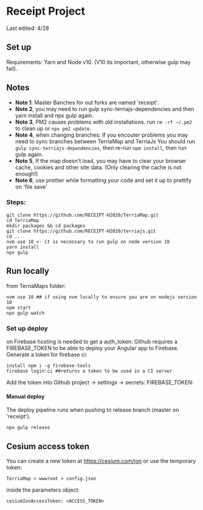 
# Receipt Project
Last edited: 4/28

## Set up
Requirements:
Yarn and Node v10. (V10 its important, otherwise gulp may fail).

## Notes
- **Note 1**: Master Banches for out forks are named 'receipt'.
- **Note 2**, you may need to run gulp sync-terriajs-dependencies and then yarn install and npx gulp again.
- **Note 3**, PM2 causes problems with old installations. run `rm -rf ~/.pm2` to clean up or `npx pm2 update`.
- **Note 4**, when changing branches: If you encouter problems you may need to sync branches between TerriaMap and TerriaJs You should run `gulp sync-terriajs-dependencies`, then re-run `npm install`, then run gulp again.
- **Note 5**, If the map doesn't load, you may have to clear your browser cache, cookies and other site data. (Only clearing the cache is not enough!)
- **Note 6**, use prettier while formatting your code and set it up to prettify on 'file save'
 
### Steps: 
```
git clone https://github.com/RECEIPT-H2020/TerriaMap.git
cd TerriaMap
mkdir packages && cd packages
git clone https://github.com/RECEIPT-H2020/terriajs.git
cd ..
nvm use 10 <- it is necessary to run gulp on node version 10
yarn install
npx gulp
```

 ## Run locally
from TerriaMaps folder:
```
nvm use 10 ## if using nvm locally to ensure you are on nodejs version 10
npm start
npx gulp watch
```

### Set up deploy
on Firebase hosting is needed to get a auth_token:
Github requires a FIREBASE_TOKEN to be able to deploy your Angular app to Firebase. Generate a token for firebase ci:
```
install npm i -g firebase-tools
firebase login:ci ##returns a token to be used in a CI server
```
Add the token into Github project -> settings -> secrets: FIREBASE_TOKEN:<your token> 

#### Manual deploy
The deploy pipeline runs when pushing to release branch (master on 'receipt').
```
npx gulp release
```


## Cesium access token  
You can create a new token at https://cesium.com/ion or use the temporary token:
 
```TerriaMap > wwwroot > config.json ```

inside the parameters object: 

```cesiumIonAccessToken: <ACCESS_TOKEN>```



